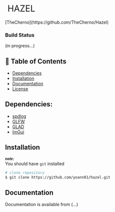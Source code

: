 <h1 style="font-weight:normal">  &nbsp;HAZEL&nbsp;</h1>
[TheCherno](https://github.com/TheCherno/Hazel)

### Build Status
(in progress...)


## :flags: Table of Contents

- [Dependencies](#dependencies)
- [Installation](#installation)
- [Documentation](#documentation)
- [License](#license)

## Dependencies:

* [spdlog](https://github.com/gabime/spdlog)
* [GLFW](https://github.com/glfw/glfw)
* [GLAD](https://github.com/Dav1dde/glad)
* [ImGui](https://github.com/ocornut/imgui)

## Installation
***<sub>note: </sub>*** <br/>
You should have `git` installed

```bash
# clone repository
$ git clone https://github.com/yoann01/hazel.git
```

## Documentation

Documentation is available from (...)

